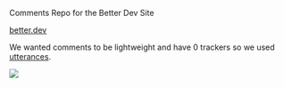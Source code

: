 Comments Repo for the Better Dev Site

[better.dev](https://better.dev)

We wanted comments to be lightweight and have 0 trackers so we used [utterances](https://utteranc.es/).

![](https://i.imgur.com/XEClx9v.png)
